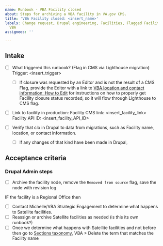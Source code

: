 ```yaml
---
name: Runbook - VBA Facility closed
about: Steps for archiving a VBA facility in VA.gov CMS.
title: 'VBA Facility closed: <insert_name>'
labels: Change request, Drupal engineering, Facilities, Flagged Facilities, User support,
  VBA
assignees: ''

---
```


## Intake
- [ ] What triggered this runbook? (Flag in CMS via Lighthouse migration)
Trigger: <insert_trigger>

  - [ ] If closure was requested by an Editor and is not the result of a CMS Flag, provide the Editor with a link to [VBA location and contact information: How to Edit](https://prod.cms.va.gov/help/veterans-benefits-administration-vba/location-and-contact-information#how-to-edit) for instructions on how to properly get Facility closure status recorded, so it will flow through Lighthouse to CMS flag.

- [ ] Link to facility in production:
Facility CMS link: <insert_facility_link>
Facility API ID: <insert_facility_API_ID>

- [ ] Verify that clo in Drupal to data from migrations, such as Facility name, location, or contact information.
  - [ ] If any changes of that kind have been made in Drupal, 


## Acceptance criteria


### Drupal Admin steps
- [ ] Archive the facility node, remove the `Removed from source` flag, save the node with revision log

IF the facility is a Regional Office then
- [ ] Contact Michelle/VBA Strategic Engagement to determine what happens to Satellite facilities.
- [ ] Reassign or archive Satellite facilities as needed (is this its own runbook?)
- [ ] Once we determine what happens with Satellite facilities and not before then go to [Sections taxonomy]( https://prod.cms.va.gov/admin/structure/taxonomy/manage/administration/overview), VBA > Delete the term that matches the Facility name
